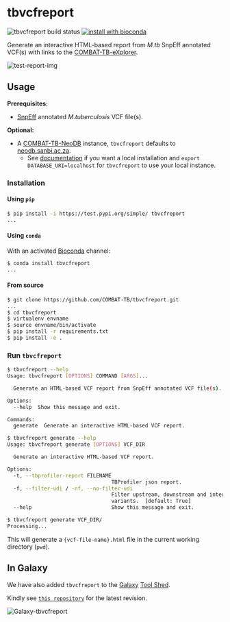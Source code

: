 # **tbvcfreport**

![tbvcfreport build status](https://github.com/COMBAT-TB/tbvcfreport/actions/workflows/tbvcfreport.yaml/badge.svg)
[![install with bioconda](https://img.shields.io/badge/install%20with-bioconda-brightgreen.svg?style=flat)](http://bioconda.github.io/recipes/tbvcfreport/README.html)

Generate an interactive HTML-based report from *M.tb* SnpEff annotated VCF(s) with links to the [COMBAT-TB-eXplorer](https://explorer.sanbi.ac.za/).

![test-report-img](img/test-report.png)

## Usage

**Prerequisites:**

- [SnpEff](http://snpeff.sourceforge.net/SnpEff_manual.html) annotated *M.tuberculosis* VCF file(s).

**Optional:**
- A [COMBAT-TB-NeoDB](https://github.com/COMBAT-TB/combat-tb-neodb) instance, `tbvcfreport` defaults to [neodb.sanbi.ac.za](https://neodb.sanbi.ac.za).
  - See [documentation](https://github.com/COMBAT-TB/combat-tb-neodb) if you want a local installation and `export DATABASE_URI=localhost` for `tbvcfreport` to use your local instance.

### Installation

#### Using `pip`

```sh
$ pip install -i https://test.pypi.org/simple/ tbvcfreport
...
```

#### Using `conda`

With an activated [Bioconda](https://bioconda.github.io/) channel:

```sh
$ conda install tbvcfreport
...
```

#### From source

```sh
$ git clone https://github.com/COMBAT-TB/tbvcfreport.git
...
$ cd tbvcfreport
$ virtualenv envname
$ source envname/bin/activate
$ pip install -r requirements.txt
$ pip install -e .
```

### Run `tbvcfreport`

```sh
$ tbvcfreport --help
Usage: tbvcfreport [OPTIONS] COMMAND [ARGS]...

  Generate an HTML-based VCF report from SnpEff annotated VCF file(s).

Options:
  --help  Show this message and exit.

Commands:
  generate  Generate an interactive HTML-based VCF report.

```

```sh
$ tbvcfreport generate --help
Usage: tbvcfreport generate [OPTIONS] VCF_DIR

  Generate an interactive HTML-based VCF report.

Options:
  -t, --tbprofiler-report FILENAME
                                  TBProfiler json report.
  -f, --filter-udi / -nf, --no-filter-udi
                                  Filter upstream, downstream and intergenic
                                  variants.  [default: True]
  --help                          Show this message and exit.

```

```sh
$ tbvcfreport generate VCF_DIR/
Processing...
```

This will generate a `{vcf-file-name}.html` file in the current working directory (`pwd`).

## In Galaxy

We have also added `tbvcfreport` to the [Galaxy](https://github.com/galaxyproject) [Tool Shed](https://toolshed.g2.bx.psu.edu/repository?repository_id=47a4512ab5a77049).

Kindly see [`this repository`](https://toolshed.g2.bx.psu.edu/repository?repository_id=47a4512ab5a77049) for the latest revision.

![Galaxy-tbvcfreport](img/tbvcfreportgalaxy.png)

